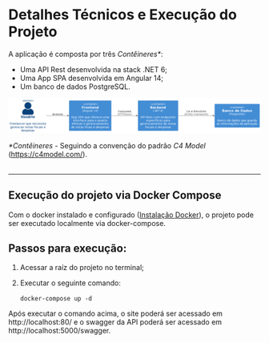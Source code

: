 # Detalhes Técnicos e Execução do Projeto

A aplicação é composta por três _Contêineres*_:
- Uma API Rest desenvolvida na stack .NET 6;
- Uma App SPA desenvolvida em Angular 14;
- Um banco de dados PostgreSQL.

![Diagrama de Contêiner](./diagrama-container.png)
<br>

_*Contêineres_ - Seguindo a convenção do padrão _C4 Model_ (https://c4model.com/).
<br>
<br>

----

## Execução do projeto via Docker Compose

Com o docker instalado e configurado ([Instalação Docker](https://docs.docker.com/get-docker/)), o projeto pode ser executado localmente via docker-compose.

## Passos para execução:

1. Acessar a raíz do projeto no terminal;

2. Executar o seguinte comando:
    ```
    docker-compose up -d
    ```

Após executar o comando acima, o site poderá ser acessado em http://localhost:80/ e o swagger da API poderá ser acessado em http://localhost:5000/swagger.

